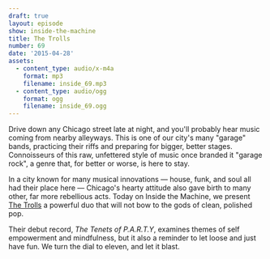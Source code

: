 ```yaml
---
draft: true
layout: episode
show: inside-the-machine
title: The Trolls
number: 69
date: '2015-04-28'
assets:
  - content_type: audio/x-m4a
    format: mp3
    filename: inside_69.mp3
  - content_type: audio/ogg
    format: ogg
    filename: inside_69.ogg
---
```

Drive down any Chicago street late at night, and you'll probably hear music coming from nearby alleyways. This is one of our city's many "garage" bands, practicing their riffs and preparing for bigger, better stages. Connoisseurs of this raw, unfettered style of music once branded it "garage rock", a genre that, for better or worse, is here to stay.

In a city known for many musical innovations &mdash; house, funk, and soul all had their place here &mdash; Chicago's hearty attitude also gave birth to many other, far more rebellious acts. Today on Inside the Machine, we present [The Trolls](http://trollsongs.bandcamp.com) a powerful duo that will not bow to the gods of clean, polished pop.

Their debut record, *The Tenets of P.A.R.T.Y*, examines themes of self empowerment and mindfulness, but it also a reminder to let loose and just have fun. We turn the dial to eleven, and let it blast.